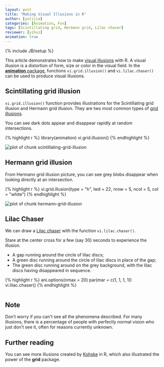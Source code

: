 ```yaml
---
layout: post
title: "Making Visual Illusions in R"
author: [yulijia]
categories: [Animation, Fun]
tags: [Scintillating grid, Hermann grid, Lilac chaser]
reviewer: [yihui]
animation: true
---
```

{% include JB/setup %}

This article demonstrates how to make [visual
illusions](http://en.wikipedia.org/wiki/Optical_illusion) with R. A visual illusion is a distortion
of form, size or color in the visual field. In the [**animation**
package](http://yihui.name/animation), functions `vi.grid.illusion()` and `vi.lilac.chaser()` can
be used to produce visual illusions.

## Scintillating grid illusion

`vi.grid.illusion()` function provides illustrations for the Scintillating grid illusion and
Hermann grid illusion. They are two most common types of [grid
illusions](http://en.wikipedia.org/wiki/Grid_illusion).

You can see dark dots appear and disappear rapidly at random intersections.


{% highlight r %}
library(animation)
vi.grid.illusion()
{% endhighlight %}

![plot of chunk scintillating-grid-illusion](http://isu.r-forge.r-project.org/vistat/2013-03-26-make-visual-illusions-in-r/scintillating-grid-illusion.png) 


## Hermann grid illusion

From Hermann grid illusion picture, you can see grey blobs disappear when looking directly at an
intersection.


{% highlight r %}
vi.grid.illusion(type = "h", lwd = 22, nrow = 5, ncol = 5, col = "white")
{% endhighlight %}

![plot of chunk hermann-grid-illusion](http://isu.r-forge.r-project.org/vistat/2013-03-26-make-visual-illusions-in-r/hermann-grid-illusion.png) 


## Lilac Chaser

We can draw a [Lilac chaser](http://en.wikipedia.org/wiki/Lilac_chaser) with the function
`vi.lilac.chaser()`.

Stare at the center cross for a few (say 30) seconds to experience the illusion.

- A gap running around the circle of lilac discs;
- A green disc running around the circle of lilac discs in place of the gap;
- The green disc running around on the grey background, with the lilac discs having disappeared in sequence.


{% highlight r %}
ani.options(nmax = 20)
par(mar = c(1, 1, 1, 1))
vi.lilac.chaser()
{% endhighlight %}


<div class="scianimator">
<div id="lilac_chaser" style="display: inline-block;">
</div>
</div>
<script type="text/javascript">
  (function($) {
    $(document).ready(function() {
      var imgs = Array(15);
      for (i=0; ; i++) {
        if (i == imgs.length) break;
        imgs[i] = "http://isu.r-forge.r-project.org/vistat/2013-03-26-make-visual-illusions-in-r/lilac-chaser" + (i + 1) + ".png";
      }
      $("#lilac_chaser").scianimator({
          "images": imgs,
          "delay": 50,
          "controls": ["first", "previous", "play", "next", "last", "loop", "speed"],
      });
      $("#lilac_chaser").scianimator("play");
    });
  })(jQuery);
</script>


## Note

Don’t worry if you can't see all the phenomena described. For many illusions, there is a percentage
of people with perfectly normal vision who just don’t see it, often for reasons currently unknown.

## Further reading

You can see more illusions created by [Kohske](http://rpubs.com/kohske/R-de-illusion) in R, which
also illustrated the power of the **grid** package.
